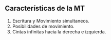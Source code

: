 ## Características de la MT

1. Escritura y Movimiento simultaneos.
2. Posibilidades de movimiento.
3. Cintas infinitas hacia la derecha e izquierda.

